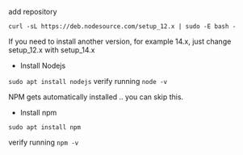 add repository

`curl -sL https://deb.nodesource.com/setup_12.x | sudo -E bash -`

If you need to install another version, for example 14.x, just change setup_12.x with setup_14.x

* Install Nodejs

`sudo apt install nodejs`
verify running `node -v`

NPM gets automatically installed .. you can skip this.

* Install npm

`sudo apt install npm`

verify running `npm -v`

